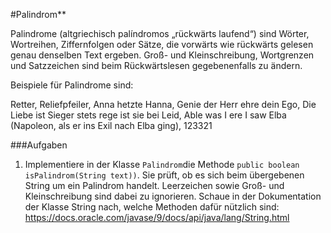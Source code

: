 #Palindrom**

Palindrome (altgriechisch palíndromos „rückwärts laufend“) sind Wörter, Wortreihen, Ziffernfolgen
oder Sätze, die vorwärts wie rückwärts gelesen genau denselben Text ergeben. Groß- und Kleinschreibung, Wortgrenzen
 und Satzzeichen sind beim Rückwärtslesen gegebenenfalls zu ändern.

Beispiele für Palindrome sind:

Retter, Reliefpfeiler, Anna hetzte Hanna, Genie der Herr ehre dein Ego, Die Liebe ist Sieger stets rege ist sie bei Leid,
Able was I ere I saw Elba (Napoleon, als er ins Exil nach Elba ging), 
123321

###Aufgaben
1. Implementiere in der Klasse `Palindrom`die Methode `public boolean isPalindrom(String text))`. Sie prüft, ob es sich 
beim übergebenen String um ein Palindrom handelt. Leerzeichen sowie Groß- und Kleinschreibung sind dabei zu ignorieren. 
Schaue in der Dokumentation der Klasse String nach, welche Methoden dafür nützlich sind: https://docs.oracle.com/javase/9/docs/api/java/lang/String.html
